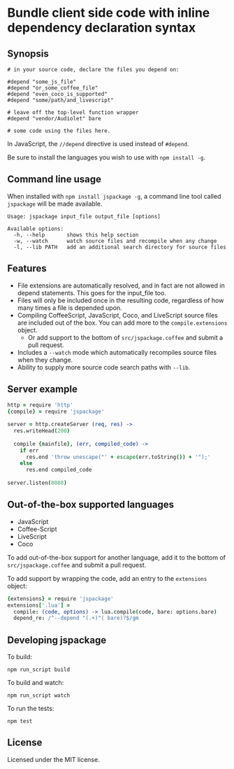 Bundle client side code with inline dependency declaration syntax
=================================================================

## Synopsis

    # in your source code, declare the files you depend on:
    
    #depend "some_js_file"
    #depend "or_some_coffee_file"
    #depend "even_coco_is_supported"
    #depend "some/path/and_livescript"

    # leave off the top-level function wrapper
    #depend "vendor/Audiolet" bare
    
    # some code using the files here.

In JavaScript, the `//depend` directive is used instead of `#depend`.

Be sure to install the languages you wish to use with `npm install -g`.

## Command line usage

When installed with `npm install jspackage -g`, a command line tool called
`jspackage` will be made available.

```
Usage: jspackage input_file output_file [options]

Available options:
  -h, --help       shows this help section
  -w, --watch      watch source files and recompile when any change
  -l, --lib PATH   add an additional search directory for source files
```

## Features

* File extensions are automatically resolved, and in fact are not allowed in
  depend statements. This goes for the input_file too.
* Files will only be included once in the resulting code, regardless of how
  many times a file is depended upon.
* Compiling CoffeeScript, JavaScript, Coco, and LiveScript source files are
  included out of the box.  You can add more to the `compile.extensions`
  object.
  - Or add support to the bottom of `src/jspackage.coffee` and submit a pull
    request.
* Includes a `--watch` mode which automatically recompiles source files when
  they change.
* Ability to supply more source code search paths with `--lib`.
  
## Server example

```coffee
http = require 'http'
{compile} = require 'jspackage'

server = http.createServer (req, res) ->
  res.writeHead(200)
 
  compile {mainfile}, (err, compiled_code) ->
    if err
      res.end 'throw unescape("' + escape(err.toString()) + '");'
    else
      res.end compiled_code
 
server.listen(8080)
```

## Out-of-the-box supported languages

 * JavaScript
 * Coffee-Script
 * LiveScript
 * Coco

To add out-of-the-box support for another language, add it to the bottom of
`src/jspackage.coffee` and submit a pull request.

To add support by wrapping the code, add an entry to the `extensions`
object:

```coffee
{extensions} = require 'jspackage'
extensions['.lua'] =
  compile: (code, options) -> lua.compile(code, bare: options.bare)
  depend_re: /^--depend "(.+)"( bare)?$/gm
```

## Developing jspackage

To build:

    npm run_script build

To build and watch:

    npm run_script watch

To run the tests:

    npm test
    
## License

Licensed under the MIT license.
